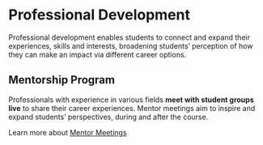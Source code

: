 # Professional Development

Professional development enables students to connect and expand their experiences, skills and interests, broadening students’ perception of how they can make an impact via different career options. 


## Mentorship Program

Professionals with experience in various fields **meet with student groups live** to share their career experiences. Mentor meetings aim to inspire and expand students’ perspectives, during and after the course.

Learn more about [Mentor Meetings](mentorship_program.md)